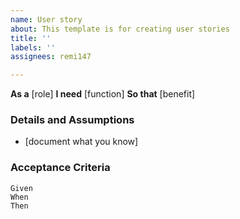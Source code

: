 ```yaml
---
name: User story
about: This template is for creating user stories
title: ''
labels: ''
assignees: remi147

---
```


**As a** [role]
 **I need** [function] 
 **So that** [benefit]
   
 ### Details and Assumptions
 
 * [document what you know]
   
 ### Acceptance Criteria  
   
 ```gherkin
 Given 
 When 
 Then 
 ```
